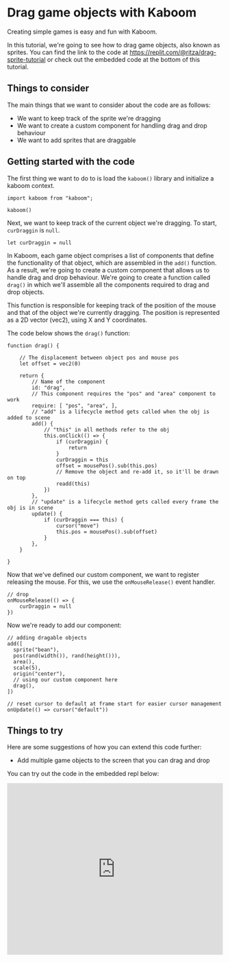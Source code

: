 # Drag game objects with Kaboom 

Creating simple games is easy and fun with Kaboom.

In this tutorial, we're going to see how to drag game objects, also known as sprites. You can find the link to the code at https://replit.com/@ritza/drag-sprite-tutorial or check out the embedded code at the bottom of this tutorial.

## Things to consider

The main things that we want to consider about the code are as follows:

- We want to keep track of the sprite we're dragging
- We want to create a custom component for handling drag and drop behaviour
- We want to add sprites that are draggable

## Getting started with the code

The first thing we want to do to is load the `kaboom()` library and initialize a kaboom context.

```
import kaboom from "kaboom";

kaboom()
```

Next, we want to keep track of the current object we're dragging. To start, `curDraggin` is `null`.

```
let curDraggin = null
```

In Kaboom, each game object comprises a list of components that define the functionality of that object, which are assembled in the `add()` function. As a result, we're going to create a custom component that allows us to handle drag and drop behaviour. We're going to create a function called `drag()` in which we'll assemble all the components required to drag and drop objects. 

This function is responsible for keeping track of the position of the mouse and that of the object we're currently dragging. The position is represented as a 2D vector (vec2), using X and Y coordinates.

The code below shows the `drag()` function:

```
function drag() {

	// The displacement between object pos and mouse pos
	let offset = vec2(0)

	return {
		// Name of the component
		id: "drag",
		// This component requires the "pos" and "area" component to work
		require: [ "pos", "area", ],
		// "add" is a lifecycle method gets called when the obj is added to scene
		add() {
			// "this" in all methods refer to the obj
			this.onClick(() => {
				if (curDraggin) {
					return
				}
				curDraggin = this
				offset = mousePos().sub(this.pos)
				// Remove the object and re-add it, so it'll be drawn on top
				readd(this)
			})
		},
		// "update" is a lifecycle method gets called every frame the obj is in scene
		update() {
			if (curDraggin === this) {
				cursor("move")
				this.pos = mousePos().sub(offset)
			}
		},
	}

}
```

Now that we've defined our custom component, we want to register releasing the mouse. For this, we use the `onMouseRelease()` event handler.

```
// drop
onMouseRelease(() => {
	curDraggin = null
})
```

Now we're ready to add our component:

```
// adding dragable objects
add([
  sprite("bean"),
  pos(rand(width()), rand(height())),
  area(),
  scale(5),
  origin("center"),
  // using our custom component here
  drag(),
])

// reset cursor to default at frame start for easier cursor management
onUpdate(() => cursor("default"))
```

## Things to try

Here are some suggestions of how you can extend this code further:

- Add multiple game objects to the screen that you can drag and drop

You can try out the code in the embedded repl below:

<iframe height="400px" width="100%" src="https://replit.com/@ritza/drag-sprite-tutorial?embed=true" scrolling="no" frameborder="no" allowtransparency="true" allowfullscreen="true" sandbox="allow-forms allow-pointer-lock allow-popups allow-same-origin allow-scripts allow-modals"></iframe>
